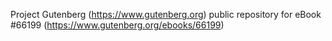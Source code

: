 Project Gutenberg (https://www.gutenberg.org) public repository for
eBook #66199 (https://www.gutenberg.org/ebooks/66199)
